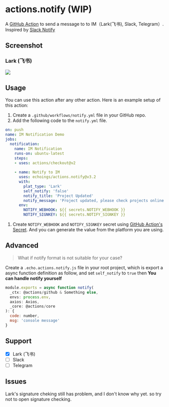 # actions.notify (WIP)

A [GitHub Action](https://github.com/features/actions) to send a message to to IM（Lark(飞书), Slack, Telegram）. Inspired by [Slack Notify](https://github.com/marketplace/actions/slack-notify)

## **Screenshot**
### Lark (飞书)
![](https://cdn.jsdelivr.net/gh/echoings/un@l/assets/20201207094354.png)

## Usage

You can use this action after any other action. Here is an example setup of this action:

1. Create a `.github/workflows/notify.yml` file in your GitHub repo.
2. Add the following code to the `notify.yml` file.

```yml
on: push
name: IM Notification Demo
jobs:
  notification:
    name: IM Notification
    runs-on: ubuntu-latest
    steps:
    - uses: actions/checkout@v2
    
    - name: Notify to IM
      uses: echoings/actions.notify@v3.2
      with:
        plat_type: 'Lark'
        self_notify: 'false'
        notify_title: 'Project Updated'
        notify_message: 'Project updated, please check projects online status'
      env:
        NOTIFY_WEBHOOK: ${{ secrets.NOTIFY_WEBHOOK }}
        NOTIFY_SIGNKEY: ${{ secrets.NOTIFY_SIGNKEY }}
```

1. Create `NOTIFY_WEBHOOK` and `NOTIFY_SIGNKEY` secret using [GitHub Action's Secret](https://help.github.com/en/actions/configuring-and-managing-workflows/creating-and-storing-encrypted-secrets#creating-encrypted-secrets-for-a-repository). And you can generate the value from the platform you are using.


## Advanced

> What if notify format is not suitable for your case?

Create a `.echo.actions.notify.js` file in your root project, which is export a async function definition as follow, and set `self_notify` to `true` then **You can handle notify yourself**

```javascript
module.exports = async function notify(
  _ctx: @actions/github & Something else,
  envs: process.env,
  axios: Axios,
  _core: @actions/core
): {
  code: number,
  msg: 'console message'
}
```

## Support
- [x] Lark (飞书)
- [ ] Slack
- [ ] Telegram

## Issues

Lark's signature cheking still has problem, and I don't know why yet. so try not to open signature checking.